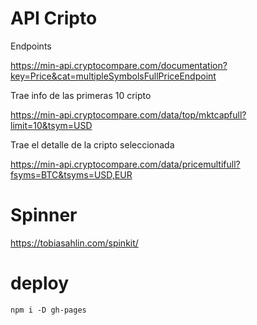
# API Cripto

Endpoints

https://min-api.cryptocompare.com/documentation?key=Price&cat=multipleSymbolsFullPriceEndpoint

Trae info de las primeras 10 cripto

https://min-api.cryptocompare.com/data/top/mktcapfull?limit=10&tsym=USD


Trae el detalle de la cripto seleccionada

https://min-api.cryptocompare.com/data/pricemultifull?fsyms=BTC&tsyms=USD,EUR


# Spinner

https://tobiasahlin.com/spinkit/

# deploy 

```
npm i -D gh-pages
```